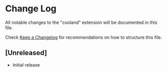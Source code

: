 # Change Log
All notable changes to the "cooland" extension will be documented in this file.

Check [Keep a Changelog](http://keepachangelog.com/) for recommendations on how to structure this file.

## [Unreleased]
- Initial release
